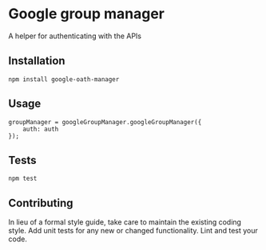 Google group manager
=========

A helper for authenticating with the APIs

## Installation

  `npm install google-oath-manager`

## Usage

    groupManager = googleGroupManager.googleGroupManager({
        auth: auth
    });
  
  

## Tests

  `npm test`

## Contributing

In lieu of a formal style guide, take care to maintain the existing coding style. Add unit tests for any new or changed functionality. Lint and test your code.
